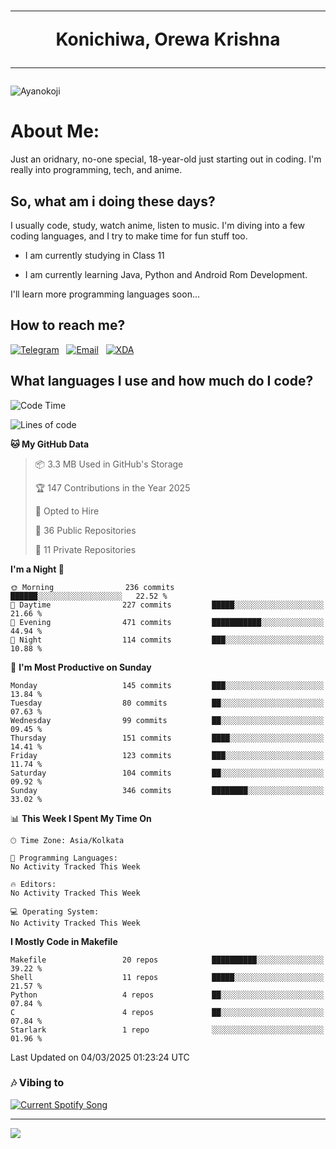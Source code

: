 <h1 align="center"><hr>Konichiwa, Orewa Krishna<hr></h1>

<img src="https://imgur.com/AbUFrGi.png" alt="Ayanokoji"/>

<h1>About Me:</h1>

Just an oridnary, no-one special, 18-year-old just starting out in coding. I'm really into programming, tech, and anime.

<h2>So, what am i doing these days?</h2>

I usually code, study, watch anime, listen to music. I'm diving into a few coding languages, and I try to make time for fun stuff too.

- I am currently studying in Class 11

- I am currently learning Java, Python and Android Rom Development.

I'll learn more programming languages soon...

<h2>How to reach me?</h2>


<a href="https://t.me/pure_soul_kk"><img src="https://img.shields.io/badge/K R I S H N A-2CA5E0?style=flat-square&logo=telegram&logoColor=white" alt="Telegram"/></a>&nbsp;&nbsp;&nbsp;<a href="krishnakripa34567@gmail.com"><img src="https://img.shields.io/badge/krishnakripa34567@gmail.com-D14836?style=flat-square&logo=gmail&logoColor=white" alt="Email"/></a>&nbsp;&nbsp;&nbsp;<a href="https://xdaforums.com/m/pure-soul-kk.12553929/"><img src="https://img.shields.io/badge/puresoulkk-F59714?style=flat-square&logo=xda-developers&logoColor=white" alt="XDA"/></a>


<h2>What languages I use and how much do I code?</h2>


<!--START_SECTION:waka-->
![Code Time](http://img.shields.io/badge/Code%20Time-4%20hrs%205%20mins-blue)

![Lines of code](https://img.shields.io/badge/From%20Hello%20World%20I%27ve%20Written-21.5%20thousand%20lines%20of%20code-blue)

**🐱 My GitHub Data** 

> 📦 3.3 MB Used in GitHub's Storage 
 > 
> 🏆 147 Contributions in the Year 2025
 > 
> 💼 Opted to Hire
 > 
> 📜 36 Public Repositories 
 > 
> 🔑 11 Private Repositories 
 > 
**I'm a Night 🦉** 

```text
🌞 Morning                236 commits         ██████░░░░░░░░░░░░░░░░░░░   22.52 % 
🌆 Daytime                227 commits         █████░░░░░░░░░░░░░░░░░░░░   21.66 % 
🌃 Evening                471 commits         ███████████░░░░░░░░░░░░░░   44.94 % 
🌙 Night                  114 commits         ███░░░░░░░░░░░░░░░░░░░░░░   10.88 % 
```
📅 **I'm Most Productive on Sunday** 

```text
Monday                   145 commits         ███░░░░░░░░░░░░░░░░░░░░░░   13.84 % 
Tuesday                  80 commits          ██░░░░░░░░░░░░░░░░░░░░░░░   07.63 % 
Wednesday                99 commits          ██░░░░░░░░░░░░░░░░░░░░░░░   09.45 % 
Thursday                 151 commits         ████░░░░░░░░░░░░░░░░░░░░░   14.41 % 
Friday                   123 commits         ███░░░░░░░░░░░░░░░░░░░░░░   11.74 % 
Saturday                 104 commits         ██░░░░░░░░░░░░░░░░░░░░░░░   09.92 % 
Sunday                   346 commits         ████████░░░░░░░░░░░░░░░░░   33.02 % 
```


📊 **This Week I Spent My Time On** 

```text
🕑︎ Time Zone: Asia/Kolkata

💬 Programming Languages: 
No Activity Tracked This Week

🔥 Editors: 
No Activity Tracked This Week

💻 Operating System: 
No Activity Tracked This Week
```

**I Mostly Code in Makefile** 

```text
Makefile                 20 repos            ██████████░░░░░░░░░░░░░░░   39.22 % 
Shell                    11 repos            █████░░░░░░░░░░░░░░░░░░░░   21.57 % 
Python                   4 repos             ██░░░░░░░░░░░░░░░░░░░░░░░   07.84 % 
C                        4 repos             ██░░░░░░░░░░░░░░░░░░░░░░░   07.84 % 
Starlark                 1 repo              ░░░░░░░░░░░░░░░░░░░░░░░░░   01.96 % 
```




 Last Updated on 04/03/2025 01:23:24 UTC
<!--END_SECTION:waka-->


<h3>🎶 Vibing to</h3>

<a href="https://open.spotify.com/user/6y2iwhip99wg1mgyrl7gyphpq">
  <img
    src="https://puresoulkk.pythonanywhere.com?theme=dark&eq_color=rainbow"
    alt="Current Spotify Song"
  />
</a>

<hr>

<img src="https://komarev.com/ghpvc/?username=pure-soul-kk&label=Profile%20Views&color=000000&style=flat">
